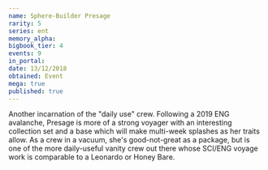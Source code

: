 ```yaml
---
name: Sphere-Builder Presage
rarity: 5
series: ent
memory_alpha:
bigbook_tier: 4
events: 9
in_portal:
date: 13/12/2018
obtained: Event
mega: true
published: true
---
```


Another incarnation of the "daily use" crew. Following a 2019 ENG avalanche, Presage is more of a strong voyager with an interesting collection set and a base which will make multi-week splashes as her traits allow. As a crew in a vacuum, she's good-not-great as a package, but is one of the more daily-useful vanity crew out there whose SCI/ENG voyage work is comparable to a Leonardo or Honey Bare.
